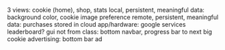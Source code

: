 3 views: cookie (home), shop, stats
local, persistent, meaningful data: background color, cookie image preference
remote, persistent, meaningful data: purchases stored in cloud
app/hardware: google services leaderboard?
gui not from class: bottom navbar, progress bar to next big cookie
advertising: bottom bar ad
